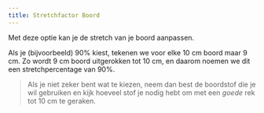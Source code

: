 ```yaml
---
title: Stretchfactor Boord
---
```


Met deze optie kan je de stretch van je boord aanpassen.

Als je (bijvoorbeeld) 90% kiest, tekenen we voor elke 10 cm boord maar 9 cm. Zo wordt 9 cm boord uitgerokken tot 10 cm, en daarom noemen we dit een stretchpercentage van 90%.

> Als je niet zeker bent wat te kiezen, neem dan best de boordstof die je wil gebruiken en kijk hoeveel stof je nodig hebt om met een *goede* rek tot 10 cm te geraken.